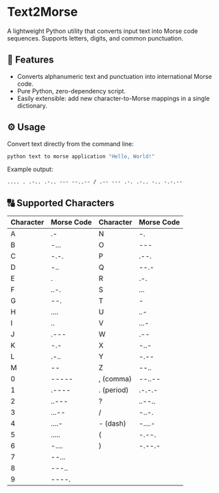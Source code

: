 # Text2Morse

A lightweight Python utility that converts input text into Morse code sequences. Supports letters, digits, and common punctuation.

## 🚀 Features

- Converts alphanumeric text and punctuation into international Morse code.  
- Pure Python, zero-dependency script.  
- Easily extensible: add new character-to-Morse mappings in a single dictionary.

## ⚙️ Usage

Convert text directly from the command line:

```bash
python text to morse application "Hello, World!"
```

Example output:
```
.... . .-.. .-.. --- --..-- / .-- --- .-. .-.. -.. -.-.--
```


## 🔠 Supported Characters

| Character | Morse Code  | Character | Morse Code |
|-----------|-------------|-----------|-------------|
| A         | .-          | N         | -.          |
| B         | -...        | O         | ---         |
| C         | -.-.        | P         | .--.        |
| D         | -..         | Q         | --.-        |
| E         | .           | R         | .-.         |
| F         | ..-.        | S         | ...         |
| G         | --.         | T         | -           |
| H         | ....        | U         | ..-         |
| I         | ..          | V         | ...-        |
| J         | .---        | W         | .--         |
| K         | -.-         | X         | -..-        |
| L         | .-..        | Y         | -.--        |
| M         | --          | Z         | --..        |
| 0         | -----       | , (comma) | --..--      |
| 1         | .----       | . (period)| .-.-.-      |
| 2         | ..---       | ?         | ..--..      |
| 3         | ...--       | /         | -..-.       |
| 4         | ....-       | - (dash)  | -....-      |
| 5         | .....       | (         | -.--.       |
| 6         | -....       | )         | -.--.-      |
| 7         | --...       |           |             |
| 8         | ---..       |           |             |
| 9         | ----.       |           |             |

